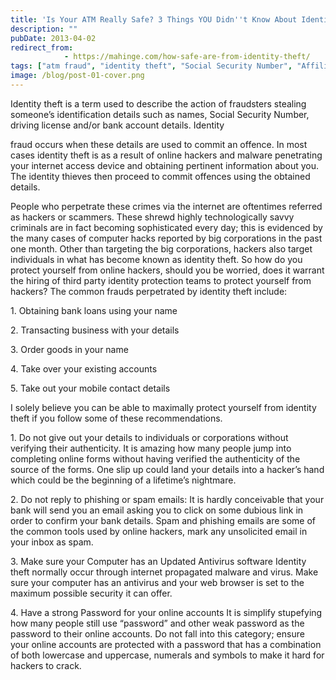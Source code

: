 ```yaml
---
title: 'Is Your ATM Really Safe? 3 Things YOU Didn''t Know About Identity Theft'
description: ""
pubDate: 2013-04-02
redirect_from:
            - https://mahinge.com/how-safe-are-from-identity-theft/
tags: ["atm fraud", "identity theft", "Social Security Number", "Affiliate Marketing"]
image: /blog/post-01-cover.png
---
```

Identity theft is a term used to describe the action of fraudsters stealing someone’s identification details such as names, Social Security Number, driving license and/or bank account details. Identity

<!--more-->

fraud occurs when these details are used to commit an offence. In most cases identity theft is as a result of online hackers and malware penetrating your internet access device and obtaining pertinent information about you. The identity thieves then proceed to commit offences using the obtained details.

People who perpetrate these crimes via the internet are oftentimes referred as hackers or scammers. These shrewd highly technologically savvy criminals are in fact becoming sophisticated every day; this is evidenced by the many cases of computer hacks reported by big corporations in the past one month. Other than targeting the big corporations, hackers also target individuals in what has become known as identity theft. So how do you protect yourself from online hackers, should you be worried, does it warrant the hiring of third party identity protection teams to protect yourself from hackers? The common frauds perpetrated by identity theft include:

1\. Obtaining bank loans using your name

2\. Transacting business with your details

3\. Order goods in your name

4\. Take over your existing accounts

5\. Take out your mobile contact details

I solely believe you can be able to maximally protect yourself from identity theft if you follow some of these recommendations.

1\. Do not give out your details to individuals or corporations without verifying their authenticity. It is amazing how many people jump into completing online forms without having verified the authenticity of the source of the forms. One slip up could land your details into a hacker’s hand which could be the beginning of a lifetime’s nightmare.

2\. Do not reply to phishing or spam emails: It is hardly conceivable that your bank will send you an email asking you to click on some dubious link in order to confirm your bank details. Spam and phishing emails are some of the common tools used by online hackers, mark any unsolicited email in your inbox as spam.

3\. Make sure your Computer has an Updated Antivirus software Identity theft normally occur through internet propagated malware and virus. Make sure your computer has an antivirus and your web browser is set to the maximum possible security it can offer.

4\. Have a strong Password for your online accounts It is simplify stupefying how many people still use “password” and other weak password as the password to their online accounts. Do not fall into this category; ensure your online accounts are protected with a password that has a combination of both lowercase and uppercase, numerals and symbols to make it hard for hackers to crack.
